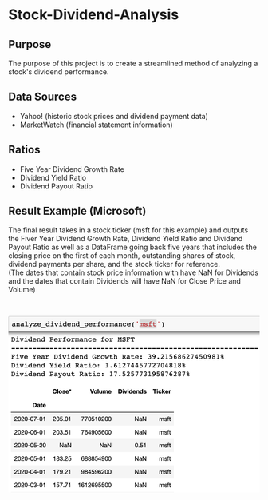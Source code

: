 # Stock-Dividend-Analysis
## Purpose
The purpose of this project is to create a streamlined method of analyzing a stock's dividend performance. 
## Data Sources
- Yahoo! (historic stock prices and dividend payment data)
- MarketWatch (financial statement information)
## Ratios 
- Five Year Dividend Growth Rate
- Dividend Yield Ratio
- Dividend Payout Ratio
## Result Example (Microsoft)
The final result takes in a stock ticker (msft for this example) and outputs the Fiver Year Dividend Growth Rate, Dividend Yield Ratio and Dividend Payout Ratio as well as a DataFrame going back five years that includes the closing price on the first of each month, outstanding shares of stock, dividend payments per share, and the stock ticker for reference. <br />
(The dates that contain stock price information with have NaN for Dividends and the dates that contain Dividends will have NaN for Close Price and Volume)

<br />

![Screenshot](dividend_analysis_result.png)
